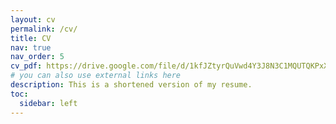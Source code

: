 ```yaml
---
layout: cv
permalink: /cv/
title: CV
nav: true
nav_order: 5
cv_pdf: https://drive.google.com/file/d/1kfJZtyrQuVwd4Y3J8N3C1MQUTQKPxX9B/view?usp=sharing)
# you can also use external links here
description: This is a shortened version of my resume.
toc:
  sidebar: left
---
```

